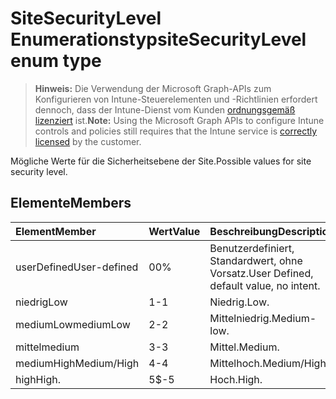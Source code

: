 # <a name="sitesecuritylevel-enum-type"></a><span data-ttu-id="721cc-101">SiteSecurityLevel Enumerationstyp</span><span class="sxs-lookup"><span data-stu-id="721cc-101">siteSecurityLevel enum type</span></span>

> <span data-ttu-id="721cc-102">**Hinweis:** Die Verwendung der Microsoft Graph-APIs zum Konfigurieren von Intune-Steuerelementen und -Richtlinien erfordert dennoch, dass der Intune-Dienst vom Kunden [ordnungsgemäß lizenziert](https://go.microsoft.com/fwlink/?linkid=839381) ist.</span><span class="sxs-lookup"><span data-stu-id="721cc-102">**Note:** Using the Microsoft Graph APIs to configure Intune controls and policies still requires that the Intune service is [correctly licensed](https://go.microsoft.com/fwlink/?linkid=839381) by the customer.</span></span>

<span data-ttu-id="721cc-103">Mögliche Werte für die Sicherheitsebene der Site.</span><span class="sxs-lookup"><span data-stu-id="721cc-103">Possible values for site security level.</span></span>
## <a name="members"></a><span data-ttu-id="721cc-104">Elemente</span><span class="sxs-lookup"><span data-stu-id="721cc-104">Members</span></span>
|<span data-ttu-id="721cc-105">Element</span><span class="sxs-lookup"><span data-stu-id="721cc-105">Member</span></span>|<span data-ttu-id="721cc-106">Wert</span><span class="sxs-lookup"><span data-stu-id="721cc-106">Value</span></span>|<span data-ttu-id="721cc-107">Beschreibung</span><span class="sxs-lookup"><span data-stu-id="721cc-107">Description</span></span>|
|:---|:---|:---|
|<span data-ttu-id="721cc-108">userDefined</span><span class="sxs-lookup"><span data-stu-id="721cc-108">User-defined</span></span>|<span data-ttu-id="721cc-109">0</span><span class="sxs-lookup"><span data-stu-id="721cc-109">0%</span></span>|<span data-ttu-id="721cc-110">Benutzerdefiniert, Standardwert, ohne Vorsatz.</span><span class="sxs-lookup"><span data-stu-id="721cc-110">User Defined, default value, no intent.</span></span>|
|<span data-ttu-id="721cc-111">niedrig</span><span class="sxs-lookup"><span data-stu-id="721cc-111">Low</span></span>|<span data-ttu-id="721cc-112">1</span><span class="sxs-lookup"><span data-stu-id="721cc-112">-1</span></span>|<span data-ttu-id="721cc-113">Niedrig.</span><span class="sxs-lookup"><span data-stu-id="721cc-113">Low.</span></span>|
|<span data-ttu-id="721cc-114">mediumLow</span><span class="sxs-lookup"><span data-stu-id="721cc-114">mediumLow</span></span>|<span data-ttu-id="721cc-115">2</span><span class="sxs-lookup"><span data-stu-id="721cc-115">-2</span></span>|<span data-ttu-id="721cc-116">Mittelniedrig.</span><span class="sxs-lookup"><span data-stu-id="721cc-116">Medium-low.</span></span>|
|<span data-ttu-id="721cc-117">mittel</span><span class="sxs-lookup"><span data-stu-id="721cc-117">medium</span></span>|<span data-ttu-id="721cc-118">3</span><span class="sxs-lookup"><span data-stu-id="721cc-118">-3</span></span>|<span data-ttu-id="721cc-119">Mittel.</span><span class="sxs-lookup"><span data-stu-id="721cc-119">Medium.</span></span>|
|<span data-ttu-id="721cc-120">mediumHigh</span><span class="sxs-lookup"><span data-stu-id="721cc-120">Medium/High</span></span>|<span data-ttu-id="721cc-121">4</span><span class="sxs-lookup"><span data-stu-id="721cc-121">-4</span></span>|<span data-ttu-id="721cc-122">Mittelhoch.</span><span class="sxs-lookup"><span data-stu-id="721cc-122">Medium/High</span></span>|
|<span data-ttu-id="721cc-123">high</span><span class="sxs-lookup"><span data-stu-id="721cc-123">High.</span></span>|<span data-ttu-id="721cc-124">5</span><span class="sxs-lookup"><span data-stu-id="721cc-124">$-5</span></span>|<span data-ttu-id="721cc-125">Hoch.</span><span class="sxs-lookup"><span data-stu-id="721cc-125">High.</span></span>|








